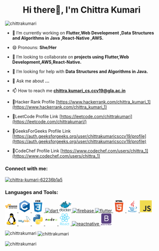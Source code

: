 <h1 align="center">Hi there👋, I'm Chittra Kumari</h1>
<p align="left"> <img src="https://komarev.com/ghpvc/?username=chittrakumari&label=Profile%20views&color=0e75b6&style=flat" alt="chittrakumari" /> </p>


- 🔭 I’m currently working on **Flutter,Web Development ,Data Structures and Algorithms in Java ,React-Native ,AWS.**

- 😄 Pronouns: **She/Her**

- 👯 I’m looking to collaborate on **projects using Flutter,Web Development,AWS,React-Native.**

- 🤝 I’m looking for help with **Data Structures and Algorithms in Java.**

- 💬 Ask me about **...**

- 📫 How to reach me **chittra.kumari_cs.ccv19@gla.ac.in**

- 📌Hacker Rank Profile [https://www.hackerrank.com/chittra_kumari_1](https://www.hackerrank.com/chittra_kumari_1)

- 📌LeetCode Profile Link [https://leetcode.com/chittrakumari](https://leetcode.com/chittrakumari/)

- 📌GeeksForGeeks Profile Link [https://auth.geeksforgeeks.org/user/chittrakumaricsccv19/profile](https://auth.geeksforgeeks.org/user/chittrakumaricsccv19/profile)

- 📌CodeChef Profile Link [https://www.codechef.com/users/chittra_1](https://www.codechef.com/users/chittra_1)

<h3 align="left">Connect with me:</h3>
<p align="left">
<a href="https://linkedin.com/in/chittra-kumari-62236b1a5" target="blank"><img align="center" src="https://raw.githubusercontent.com/rahuldkjain/github-profile-readme-generator/master/src/images/icons/Social/linked-in-alt.svg" alt="chittra-kumari-62236b1a5" height="30" width="40" /></a>
</p>

<h3 align="left">Languages and Tools:</h3>
<p align="left"> <a href="https://aws.amazon.com" target="_blank"> <img src="https://raw.githubusercontent.com/devicons/devicon/master/icons/amazonwebservices/amazonwebservices-original-wordmark.svg" alt="aws" width="40" height="40"/> </a> 
  <a href="https://www.cprogramming.com/" target="_blank"> <img src="https://raw.githubusercontent.com/devicons/devicon/master/icons/c/c-original.svg" alt="c" width="40" height="40"/> </a> <a href="https://www.w3schools.com/css/" target="_blank"> <img src="https://raw.githubusercontent.com/devicons/devicon/master/icons/css3/css3-original-wordmark.svg" alt="css3" width="40" height="40"/> </a> <a href="https://dart.dev" target="_blank"> <img src="https://www.vectorlogo.zone/logos/dartlang/dartlang-icon.svg" alt="dart" width="40" height="40"/> </a> <a href="https://www.docker.com/" target="_blank"> <img src="https://raw.githubusercontent.com/devicons/devicon/master/icons/docker/docker-original-wordmark.svg" alt="docker" width="40" height="40"/> </a> <a href="https://firebase.google.com/" target="_blank"> <img src="https://www.vectorlogo.zone/logos/firebase/firebase-icon.svg" alt="firebase" width="40" height="40"/> </a> <a href="https://flutter.dev" target="_blank"> <img src="https://www.vectorlogo.zone/logos/flutterio/flutterio-icon.svg" alt="flutter" width="40" height="40"/> </a> <a href="https://www.w3.org/html/" target="_blank"> <img src="https://raw.githubusercontent.com/devicons/devicon/master/icons/html5/html5-original-wordmark.svg" alt="html5" width="40" height="40"/> </a> <a href="https://www.java.com" target="_blank"> <img src="https://raw.githubusercontent.com/devicons/devicon/master/icons/java/java-original.svg" alt="java" width="40" height="40"/> </a> <a href="https://developer.mozilla.org/en-US/docs/Web/JavaScript" target="_blank"> <img src="https://raw.githubusercontent.com/devicons/devicon/master/icons/javascript/javascript-original.svg" alt="javascript" width="40" height="40"/> </a> <a href="https://www.linux.org/" target="_blank"> <img src="https://raw.githubusercontent.com/devicons/devicon/master/icons/linux/linux-original.svg" alt="linux" width="40" height="40"/> </a> <a href="https://www.mysql.com/" target="_blank"> <img src="https://raw.githubusercontent.com/devicons/devicon/master/icons/mysql/mysql-original-wordmark.svg" alt="mysql" width="40" height="40"/> </a> <a href="https://www.python.org" target="_blank"> <img src="https://raw.githubusercontent.com/devicons/devicon/master/icons/python/python-original.svg" alt="python" width="40" height="40"/> </a><a href="https://nodejs.org" target="_blank"> <img src="https://raw.githubusercontent.com/devicons/devicon/master/icons/nodejs/nodejs-original-wordmark.svg" alt="nodejs" width="40" height="40"/> </a>
<a href="https://reactjs.org/" target="_blank"> <img src="https://raw.githubusercontent.com/devicons/devicon/master/icons/react/react-original-wordmark.svg" alt="react" width="40" height="40"/> </a> <a href="https://reactnative.dev/" target="_blank"> <img src="https://reactnative.dev/img/header_logo.svg" alt="reactnative" width="40" height="40"/> </a><a href="https://getbootstrap.com" target="_blank"> <img src="https://raw.githubusercontent.com/devicons/devicon/master/icons/bootstrap/bootstrap-plain-wordmark.svg" alt="bootstrap" width="40" height="40"/> </a> 
</p>

<p><img align="left" src="https://github-readme-stats.vercel.app/api/top-langs?username=chittrakumari&show_icons=true&locale=en&layout=compact" alt="chittrakumari" /></p>

<p>&nbsp;<img align="center" src="https://github-readme-stats.vercel.app/api?username=chittrakumari&show_icons=true&locale=en" alt="chittrakumari" /></p>

<p><img align="center" src="https://github-readme-streak-stats.herokuapp.com/?user=chittrakumari&" alt="chittrakumari" /></p>
